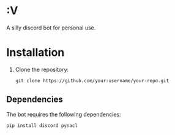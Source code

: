 # :V
A silly discord bot for personal use. 

# Installation
1. Clone the repository:
   ```shell
   git clone https://github.com/your-username/your-repo.git
   ```
## Dependencies 
The bot requires the following dependencies: 
```shell 
pip install discord pynacl
```